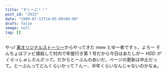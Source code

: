 ```yaml
---
title: "すくーぷ！！"
post_id: "2933"
date: "1999-07-13T14:05:00+09:00"
draft: false
image: null
tag: []
---
```



やっ! [某オリジナルストーリー](/tag/cats-story)からやってきた mew とゆー者ですぅ。よろー そんちょはファビ撲殺して村内で牢屋行き第 1 号だから今日はあたしがー _HDD がくらっしゅしたんだって_。だからとーぶんのあいだ、ページの更新は中止だって。とーぶんってどんくらいかって？んー、半年くらいなんじゃないのかなぁ。
